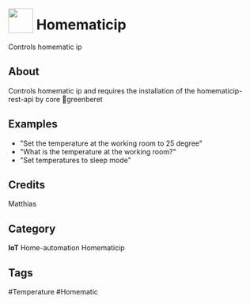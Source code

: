 # <img src="https://raw.githack.com/FortAwesome/Font-Awesome/master/svgs/solid/temperature-high.svg" card_color="#D81159" width="50" height="50" style="vertical-align:bottom"/> Homematicip
Controls homematic ip

## About
Controls homematic ip and requires the installation of the homematicip-rest-api by core greenberet

## Examples
* "Set the temperature at the working room to 25 degree"
* "What is the temperature at the working room?"
* "Set temperatures to sleep mode"

## Credits
Matthias

## Category
**IoT**
Home-automation
Homematicip

## Tags
#Temperature
#Homematic

